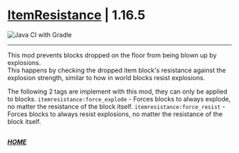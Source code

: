 # [ItemResistance](https://www.curseforge.com/minecraft/mc-mods/itemresistance) | 1.16.5
![Java CI with Gradle](https://github.com/ApexModder/ItemResistance/workflows/Java%20CI%20with%20Gradle/badge.svg?branch=1.16.5&event=push)

---

This mod prevents blocks dropped on the floor from being blown up by explosions.<br>
This happens by checking the dropped item block's resistance against the explosion strength, similar to how in world blocks resist explosions.

The following 2 tags are implement with this mod, they can only be applied to blocks.
`itemresistance:force_explode` - Forces blocks to always explode, no matter the resistance of the block itself.
`itemresistance:force_resist` - Forces blocks to always resist explosions, no matter the resistance of the block itself.

##
**_[HOME](https://github.com/ApexModder/ItemResistance)_**